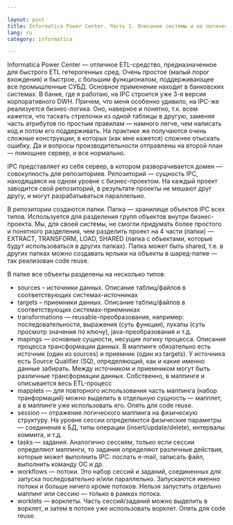 ```yaml
---

layout: post  
title: Informatica Power Center. Часть 1. Описание системы и ее логических составляющих  
lang: ru  
category: informatica  

---
```


Informatica Power Center — отличное ETL-средство, предназначенное для быстрого ETL гетерогенных сред. Очень простое (малый порог вхождения) и быстрое, с большим функционалом, поддерживающее все промышленные СУБД. Основное применение находит в банковских системах. В банке, где я работаю, на IPC строится уже 3-я версия корпоративного DWH. Причем, что меня особенно удивило, на IPC-же реализуется бизнес-логика. Оно, наверное и понятно, т.к. всем кажется, что таскать стрелочки из одной таблицы в другую, заменяя часть атрибутов по простым правилам — намного легче, чем написать код и потом его поддерживать. На практике же получаются очень сложные конструкции, в которых (как мне кажется) сложнее отыскать ошибку. Да и вопросы производительности отправлены на второй план — помощнее сервер, и все нормально.

IPC представляет из себя сервер, в котором разворачивается домен — совокупность для репозиториев. Репозиторий — сущность IPC, находящаяся на одном уровне с бизнес-проектом. На каждый проект заводится свой репозиторий, в результате проекты не мешают друг другу, и могут разрабатываться параллельно. 

В репозитории создаются папки. Папка — хранилище объектов IPC всех типов. Используется для разделения групп объектов внутри бизнес-проекта. Мы, для своей системы, не смогли придумать более простого и понятного разделения, чем разделить проект на 4 части (папки) — EXTRACT, TRANSFORM, LOAD, SHARED (папка с объектами, которые будут использоваться в других папках). Папка может быть shared, т.е. в других папках можно создавать ярлыки на объекты в шаред-папке — так реализован code reuse.

В папке все объекты разделены на несколько типов: 

* sources – источники данных. Описание таблиц/файлов в соответствующих системах-источниках
* targets – приемники данных. Описание таблиц/файлов в соответствующих системах-приемниках
* transformations — reusable-преобразования, например: последовательности, выражения (суть функции), лукапы (суть просмотр значения по ключу), java-преобразования и т.д.
* mapings — основные сущности, несущие логику процесса. Описания процесса трансформации данных. В маппинге обязательно есть источник (один из sources) и приемник (один из targets). У источника есть Source Qualifier (SQ), определяющий, как и какие именно данные забирать. Между источником и приемником могут быть различные трансформации данных. Собственно, в маппинге и описывается весь ETL-процесс
* mapplets — для повторного использования часть маппинга (набор транформаций) можно выделить в отдельную сущность — мапплет, а в маппинге уже использовать его. Опять для code reuse.
* session — отражение логического маппинга на физическую структуру. На уровне сессии определяются физические параметры — соединения к БД, типы операции (insert/update/delete), интервалы коммита, и т.д.
* tasks — задания. Аналогично сессиям, только если сессии определяют маппинги, то задания определяют различные действия, которые может выполнить IPC: послать e-mail, записать файл, выполнить команду ОС и др.
* workflows — потоки. Это набор сессий и заданий, соединенных для запуска последовательно и/или параллельно. Запускаются именно потоки и больше ничего кроме потоков. Нельзя запустить отдельно маппинг или сессию — только в рамках потока. 
* worklets — ворклеты. Часть сессий/заданий можно выделить в ворклет, и затем в потоке уже использовать ворклет. Опять для code reuse.
